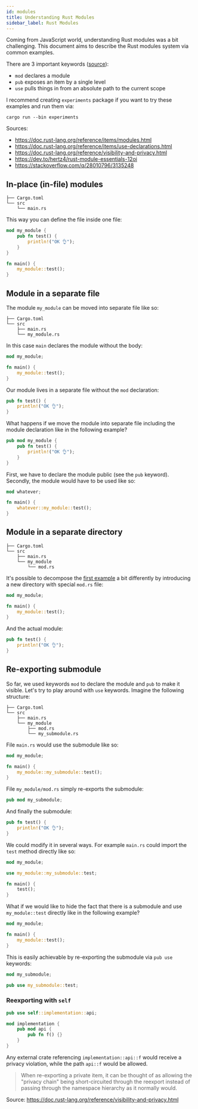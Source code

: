 ```yaml
---
id: modules
title: Understanding Rust Modules
sidebar_label: Rust Modules
---
```


Coming from JavaScript world, understanding Rust modules was a bit challenging. This document aims to describe the Rust modules system via common examples.

There are 3 important keywords ([source](https://dev.to/hertz4/rust-module-essentials-12oi)):

- `mod` declares a module
- `pub` exposes an item by a single level
- `use` pulls things in from an absolute path to the current scope

I recommend creating `experiments` package if you want to try these examples and run them via:

```text
cargo run --bin experiments
```

Sources:

- https://doc.rust-lang.org/reference/items/modules.html
- https://doc.rust-lang.org/reference/items/use-declarations.html
- https://doc.rust-lang.org/reference/visibility-and-privacy.html
- https://dev.to/hertz4/rust-module-essentials-12oi
- https://stackoverflow.com/q/28010796/3135248

## In-place (in-file) modules

```text
├── Cargo.toml
└── src
    └── main.rs
```

This way you can define the file inside one file:

```rust title="example/main.rs"
mod my_module {
    pub fn test() {
        println!("OK 👌");
    }
}

fn main() {
    my_module::test();
}
```

## Module in a separate file

The module `my_module` can be moved into separate file like so:

```text
├── Cargo.toml
└── src
    ├── main.rs
    └── my_module.rs
```

In this case `main` declares the module without the body:

```rust title="example/main.rs"
mod my_module;

fn main() {
    my_module::test();
}

```

Our module lives in a separate file without the `mod` declaration:

```rust title="example/my_module.rs"
pub fn test() {
    println!("OK 👌");
}
```

What happens if we move the module into separate file including the module declaration like in the following example?

```rust title="example/whatever.rs"
pub mod my_module {
    pub fn test() {
        println!("OK 👌");
    }
}
```

First, we have to declare the module public (see the `pub` keyword). Secondly, the module would have to be used like so:

```rust {1} title="example/main.rs"
mod whatever;

fn main() {
    whatever::my_module::test();
}
```

## Module in a separate directory

```text
├── Cargo.toml
└── src
    ├── main.rs
    └── my_module
        └── mod.rs
```

It's possible to decompose the [first example](#in-place-in-file-modules) a bit differently by introducing a new directory with special `mod.rs` file:

```rust title="example/main.rs"
mod my_module;

fn main() {
    my_module::test();
}
```

And the actual module:

```rust title="example/my_module/mod.rs"
pub fn test() {
    println!("OK 👌");
}
```

## Re-exporting submodule

So far, we used keywords `mod` to declare the module and `pub` to make it visible. Let's try to play around with `use` keywords. Imagine the following structure:

```text
├── Cargo.toml
└── src
    ├── main.rs
    └── my_module
        ├── mod.rs
        └── my_submodule.rs
```

File `main.rs` would use the submodule like so:

```rust title="example/main.rs"
mod my_module;

fn main() {
    my_module::my_submodule::test();
}
```

File `my_module/mod.rs` simply re-exports the submodule:

```rust title="example/my_module/mod.rs"
pub mod my_submodule;
```

And finally the submodule:

```rust title="example/my_module/submodule.rs"
pub fn test() {
    println!("OK 👌");
}
```

We could modify it in several ways. For example `main.rs` could import the `test` method directly like so:

```rust title="example/main.rs"
mod my_module;

use my_module::my_submodule::test;

fn main() {
    test();
}
```

What if we would like to hide the fact that there is a submodule and use `my_module::test` directly like in the following example?

```rust title="example/main.rs"
mod my_module;

fn main() {
    my_module::test();
}
```

This is easily achievable by re-exporting the submodule via `pub use` keywords:

```rust title="example/my_module/submodule.rs"
mod my_submodule;

pub use my_submodule::test;
```

### Reexporting with `self`

```rust
pub use self::implementation::api;

mod implementation {
    pub mod api {
        pub fn f() {}
    }
}
```

Any external crate referencing `implementation::api::f` would receive a privacy violation, while the path `api::f` would be allowed.

> When re-exporting a private item, it can be thought of as allowing the "privacy chain" being short-circuited through the reexport instead of passing through the namespace hierarchy as it normally would.

Source: https://doc.rust-lang.org/reference/visibility-and-privacy.html
